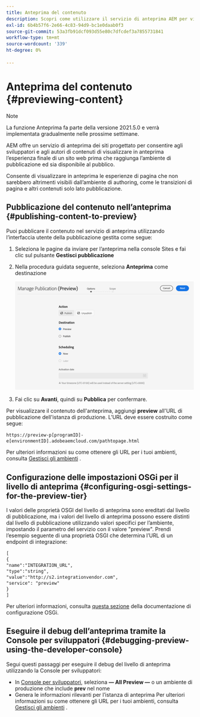 ```yaml
---
title: Anteprima del contenuto
description: Scopri come utilizzare il servizio di anteprima AEM per visualizzare in anteprima il contenuto prima di iniziare la pubblicazione.
exl-id: 6b4b57f6-2e66-4c83-94d9-bc1e0daab0f3
source-git-commit: 53a3fb91dcf093d55e80c7dfcdef3a7855731841
workflow-type: tm+mt
source-wordcount: '339'
ht-degree: 0%

---
```


# Anteprima del contenuto {#previewing-content}

>[!NOTE]
>
>La funzione Anteprima fa parte della versione 2021.5.0 e verrà implementata gradualmente nelle prossime settimane.

AEM offre un servizio di anteprima dei siti progettato per consentire agli sviluppatori e agli autori di contenuti di visualizzare in anteprima l’esperienza finale di un sito web prima che raggiunga l’ambiente di pubblicazione ed sia disponibile al pubblico.

Consente di visualizzare in anteprima le esperienze di pagina che non sarebbero altrimenti visibili dall’ambiente di authoring, come le transizioni di pagina e altri contenuti solo lato pubblicazione.

## Pubblicazione del contenuto nell’anteprima {#publishing-content-to-preview}

Puoi pubblicare il contenuto nel servizio di anteprima utilizzando l’interfaccia utente della pubblicazione gestita come segue:

1. Seleziona le pagine da inviare per l’anteprima nella console Sites e fai clic sul pulsante **Gestisci pubblicazione**
1. Nella procedura guidata seguente, seleziona **Anteprima** come destinazione

   ![pubblicazione gestita](/help/sites-cloud/authoring/assets/previewmanagedpublication.png)

1. Fai clic su **Avanti**, quindi su **Pubblica** per confermare.

Per visualizzare il contenuto dell&#39;anteprima, aggiungi **preview** all&#39;URL di pubblicazione dell&#39;istanza di produzione. L’URL deve essere costruito come segue:

```
https://preview-p[programID]-e[environmentID].adobeaemcloud.com/pathtopage.html
```

Per ulteriori informazioni su come ottenere gli URL per i tuoi ambienti, consulta [Gestisci gli ambienti](https://experienceleague.adobe.com/docs/experience-manager-cloud-manager/using/how-to-use/manage-your-environment.html?lang=en) .

## Configurazione delle impostazioni OSGi per il livello di anteprima {#configuring-osgi-settings-for-the-preview-tier}

I valori delle proprietà OSGI del livello di anteprima sono ereditati dal livello di pubblicazione, ma i valori del livello di anteprima possono essere distinti dal livello di pubblicazione utilizzando valori specifici per l’ambiente, impostando il parametro del servizio con il valore &quot;preview&quot;. Prendi l’esempio seguente di una proprietà OSGI che determina l’URL di un endpoint di integrazione:

```
[
{
"name":"INTEGRATION_URL",
"type":"string",
"value":"http://s2.integrationvendor.com",
"service": "preview"
}
]
```

Per ulteriori informazioni, consulta [questa sezione](/help/implementing/deploying/configuring-osgi.md#author-vs-publish-configuration) della documentazione di configurazione OSGi.

## Eseguire il debug dell’anteprima tramite la Console per sviluppatori {#debugging-preview-using-the-developer-console}

Segui questi passaggi per eseguire il debug del livello di anteprima utilizzando la Console per sviluppatori:

* In [Console per sviluppatori](/help/implementing/developing/introduction/development-guidelines.md#aem-as-a-cloud-service-development-tools), seleziona **— All Preview —** o un ambiente di produzione che include **prev** nel nome
* Genera le informazioni rilevanti per l’istanza di anteprima
Per ulteriori informazioni su come ottenere gli URL per i tuoi ambienti, consulta [Gestisci gli ambienti](https://experienceleague.adobe.com/docs/experience-manager-cloud-manager/using/how-to-use/manage-your-environment.html?lang=en) .
